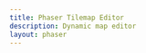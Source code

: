 ```yaml
---
title: Phaser Tilemap Editor
description: Dynamic map editor 
layout: phaser
---
```


<script src="/assets/projects/tilemap-editor/js/tilemap-editor.js"></script>